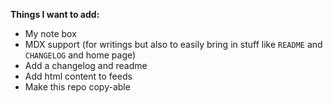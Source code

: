 **Things I want to add:**

- My note box
- MDX support (for writings but also to easily bring in stuff like `README` and `CHANGELOG` and home page)
- Add a changelog and readme
- Add html content to feeds
- Make this repo copy-able
